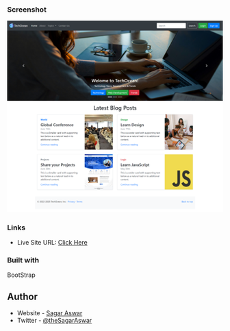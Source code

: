 ### Screenshot

![](ScreenShot.png)

### Links

- Live Site URL: [Click Here](https://sagar-aswar.github.io/TechOcean-Bootstrap/)

### Built with

BootStrap

## Author

- Website - [Sagar Aswar](https://github.com/sagar-aswar)
- Twitter - [@theSagarAswar](https://www.twitter.com/theSagarAswar)
